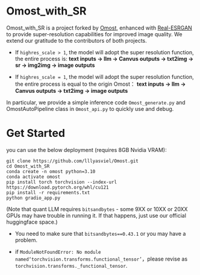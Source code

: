 # Omost_with_SR

Omost_with_SR is a project forked by [Omost](https://github.com/lllyasviel/Omost), enhanced with [Real-ESRGAN](https://github.com/xinntao/Real-ESRGAN) to provide super-resolution capabilities for improved image quality. We extend our gratitude to the contributors of both projects. 

+ If `highres_scale > 1`, the model will adopt the super resolution function, the entire process is: 
**text inputs -> llm -> Canvus outputs -> txt2img -> sr -> img2img -> image outputs**

+ If `highres_scale = 1`, the model will adopt the super resolution function, the entire process is equal to the origin Omost：
**text inputs -> llm -> Canvus outputs -> txt2img -> image outputs**

In particular, we provide a simple inference code `Omost_generate.py` and OmostAutoPipeline class in `Omost_api.py` to quickly use and debug.

# Get Started
you can use the below deployment (requires 8GB Nvidia VRAM):

    git clone https://github.com/lllyasviel/Omost.git
    cd Omost_with_SR
    conda create -n omost python=3.10
    conda activate omost
    pip install torch torchvision --index-url https://download.pytorch.org/whl/cu121
    pip install -r requirements.txt
    python gradio_app.py

(Note that quant LLM requires `bitsandbytes` - some 9XX or 10XX or 20XX GPUs may have trouble in running it. If that happens, just use our official huggingface space.)

+ You need to make sure that `bitsandbytes==0.43.1`  or you may have a problem.

+ if `ModuleNotFoundError: No module named‘torchvision.transforms.functional_tensor’`，please revise as `torchvision.transforms._functional_tensor`.